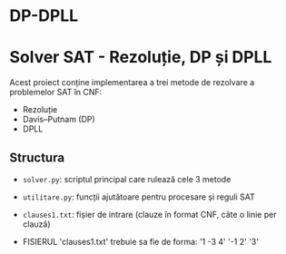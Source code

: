 # DP-DPLL
# Solver SAT - Rezoluție, DP și DPLL

Acest proiect conține implementarea a trei metode de rezolvare a problemelor SAT în CNF:

- Rezoluție
- Davis–Putnam (DP)
- DPLL

## Structura

- `solver.py`: scriptul principal care rulează cele 3 metode
- `utilitare.py`: funcții ajutătoare pentru procesare și reguli SAT
- `clauses1.txt`: fișier de intrare (clauze în format CNF, câte o linie per clauză)

- FISIERUL 'clauses1.txt' trebuie sa fie de forma:
'1 -3 4'
'-1 2'
'3'



